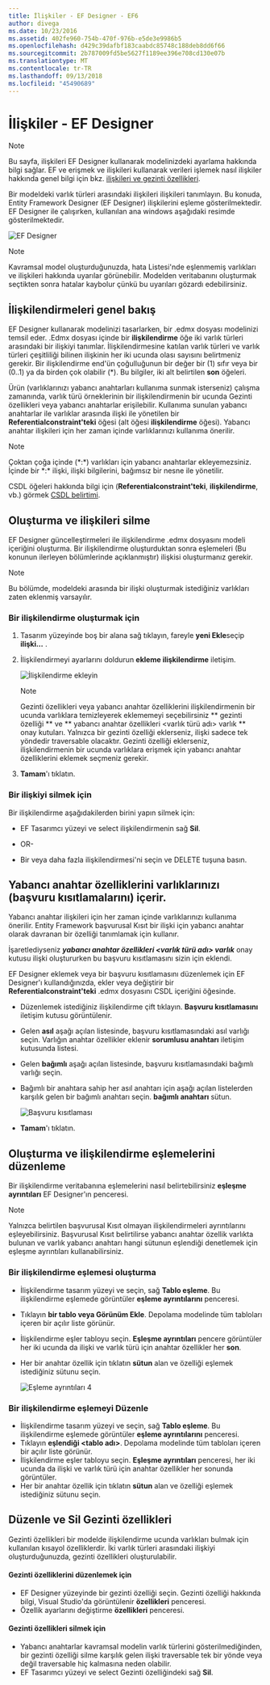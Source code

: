 ```yaml
---
title: İlişkiler - EF Designer - EF6
author: divega
ms.date: 10/23/2016
ms.assetid: 402fe960-754b-470f-976b-e5de3e9986b5
ms.openlocfilehash: d429c39dafbf183caabdc85748c188deb8dd6f66
ms.sourcegitcommit: 2b787009fd5be5627f1189ee396e708cd130e07b
ms.translationtype: MT
ms.contentlocale: tr-TR
ms.lasthandoff: 09/13/2018
ms.locfileid: "45490689"
---
```

# <a name="relationships---ef-designer"></a>İlişkiler - EF Designer
> [!NOTE]
> Bu sayfa, ilişkileri EF Designer kullanarak modelinizdeki ayarlama hakkında bilgi sağlar. EF ve erişmek ve ilişkileri kullanarak verileri işlemek nasıl ilişkiler hakkında genel bilgi için bkz. [ilişkileri ve gezinti özellikleri](~/ef6/fundamentals/relationships.md).

Bir modeldeki varlık türleri arasındaki ilişkileri ilişkileri tanımlayın. Bu konuda, Entity Framework Designer (EF Designer) ilişkilerini eşleme gösterilmektedir. EF Designer ile çalışırken, kullanılan ana windows aşağıdaki resimde gösterilmektedir.

![EF Designer](~/ef6/media/efdesigner.png)

> [!NOTE]
> Kavramsal model oluşturduğunuzda, hata Listesi'nde eşlenmemiş varlıkları ve ilişkileri hakkında uyarılar görünebilir. Modelden veritabanını oluşturmak seçtikten sonra hatalar kaybolur çünkü bu uyarıları gözardı edebilirsiniz.

## <a name="associations-overview"></a>İlişkilendirmeleri genel bakış

EF Designer kullanarak modelinizi tasarlarken, bir .edmx dosyası modelinizi temsil eder. .Edmx dosyası içinde bir **ilişkilendirme** öğe iki varlık türleri arasındaki bir ilişkiyi tanımlar. İlişkilendirmesine katılan varlık türleri ve varlık türleri çeşitliliği bilinen ilişkinin her iki ucunda olası sayısını belirtmeniz gerekir. Bir ilişkilendirme end'ün çoğulluğunun bir değer bir (1) sıfır veya bir (0..1) ya da birden çok olabilir (\*). Bu bilgiler, iki alt belirtilen **son** öğeleri.

Ürün (varlıklarınızı yabancı anahtarları kullanıma sunmak isterseniz) çalışma zamanında, varlık türü örneklerinin bir ilişkilendirmenin bir ucunda Gezinti özellikleri veya yabancı anahtarlar erişilebilir. Kullanıma sunulan yabancı anahtarlar ile varlıklar arasında ilişki ile yönetilen bir **Referentialconstraint'teki** öğesi (alt öğesi **ilişkilendirme** öğesi). Yabancı anahtar ilişkileri için her zaman içinde varlıklarınızı kullanıma önerilir.

> [!NOTE]
> Çoktan çoğa içinde (\*:\*) varlıkları için yabancı anahtarlar ekleyemezsiniz. İçinde bir \*:\* ilişki, ilişki bilgilerini, bağımsız bir nesne ile yönetilir.

CSDL öğeleri hakkında bilgi için (**Referentialconstraint'teki**, **ilişkilendirme**, vb.) görmek [CSDL belirtimi](~/ef6/modeling/designer/advanced/edmx/csdl-spec.md).

## <a name="create-and-delete-associations"></a>Oluşturma ve ilişkileri silme

EF Designer güncelleştirmeleri ile ilişkilendirme .edmx dosyasını modeli içeriğini oluşturma. Bir ilişkilendirme oluşturduktan sonra eşlemeleri (Bu konunun ilerleyen bölümlerinde açıklanmıştır) ilişkisi oluşturmanız gerekir.

> [!NOTE]
> Bu bölümde, modeldeki arasında bir ilişki oluşturmak istediğiniz varlıkları zaten eklenmiş varsayılır.

### <a name="to-create-an-association"></a>Bir ilişkilendirme oluşturmak için

1.  Tasarım yüzeyinde boş bir alana sağ tıklayın, fareyle **yeni Ekle**seçip **ilişki...** .
2.  İlişkilendirmeyi ayarlarını doldurun **ekleme ilişkilendirme** iletişim.

    ![İlişkilendirme ekleyin](~/ef6/media/addassociation.png)

    > [!NOTE]
    > Gezinti özellikleri veya yabancı anahtar özelliklerini ilişkilendirmenin bir ucunda varlıklara temizleyerek eklememeyi seçebilirsiniz ** gezinti özelliği ** ve ** yabancı anahtar özellikleri &lt;varlık türü adı&gt; varlık ** onay kutuları. Yalnızca bir gezinti özelliği eklerseniz, ilişki sadece tek yöndedir traversable olacaktır. Gezinti özelliği eklerseniz, ilişkilendirmenin bir ucunda varlıklara erişmek için yabancı anahtar özelliklerini eklemek seçmeniz gerekir.
    
3.  **Tamam**'ı tıklatın.

### <a name="to-delete-an-association"></a>Bir ilişkiyi silmek için

Bir ilişkilendirme aşağıdakilerden birini yapın silmek için:

-   EF Tasarımcı yüzeyi ve select ilişkilendirmenin sağ **Sil**.

- OR-

-   Bir veya daha fazla ilişkilendirmesi'ni seçin ve DELETE tuşuna basın.

## <a name="include-foreign-key-properties-in-your-entities-referential-constraints"></a>Yabancı anahtar özelliklerini varlıklarınızı (başvuru kısıtlamalarını) içerir.

Yabancı anahtar ilişkileri için her zaman içinde varlıklarınızı kullanıma önerilir. Entity Framework başvurusal Kısıt bir ilişki için yabancı anahtar olarak davranan bir özelliği tanımlamak için kullanır.

İşaretlediyseniz ***yabancı anahtar özellikleri &lt;varlık türü adı&gt; varlık*** onay kutusu ilişki oluştururken bu başvuru kısıtlamasını sizin için eklendi.

EF Designer eklemek veya bir başvuru kısıtlamasını düzenlemek için EF Designer'ı kullandığınızda, ekler veya değiştirir bir **Referentialconstraint'teki** .edmx dosyasını CSDL içeriğini öğesinde.

-   Düzenlemek istediğiniz ilişkilendirme çift tıklayın.
    **Başvuru kısıtlamasını** iletişim kutusu görüntülenir.
-   Gelen **asıl** aşağı açılan listesinde, başvuru kısıtlamasındaki asıl varlığı seçin.
    Varlığın anahtar özellikler eklenir **sorumlusu anahtarı** iletişim kutusunda listesi.
-   Gelen **bağımlı** aşağı açılan listesinde, başvuru kısıtlamasındaki bağımlı varlığı seçin.
-   Bağımlı bir anahtara sahip her asıl anahtarı için aşağı açılan listelerden karşılık gelen bir bağımlı anahtarı seçin. **bağımlı anahtarı** sütun.

    ![Başvuru kısıtlaması](~/ef6/media/refconstraint.png)

-   **Tamam**'ı tıklatın.

## <a name="create-and-edit-association-mappings"></a>Oluşturma ve ilişkilendirme eşlemelerini düzenleme

Bir ilişkilendirme veritabanına eşlemelerini nasıl belirtebilirsiniz **eşleşme ayrıntıları** EF Designer'ın penceresi.

> [!NOTE]
> Yalnızca belirtilen başvurusal Kısıt olmayan ilişkilendirmeleri ayrıntılarını eşleyebilirsiniz. Başvurusal Kısıt belirtilirse yabancı anahtar özellik varlıkta bulunan ve varlık yabancı anahtarı hangi sütunun eşlendiği denetlemek için eşleşme ayrıntıları kullanabilirsiniz.

### <a name="create-an-association-mapping"></a>Bir ilişkilendirme eşlemesi oluşturma

-   İlişkilendirme tasarım yüzeyi ve seçin, sağ **Tablo eşleme**.
    Bu ilişkilendirme eşlemede görüntüler **eşleme ayrıntılarını** penceresi.
-   Tıklayın **bir tablo veya Görünüm Ekle**.
    Depolama modelinde tüm tabloları içeren bir açılır liste görünür.
-   İlişkilendirme eşler tabloyu seçin.
    **Eşleşme ayrıntıları** pencere görüntüler her iki ucunda da ilişki ve varlık türü için anahtar özellikler her **son**.
-   Her bir anahtar özellik için tıklatın **sütun** alan ve özelliği eşlemek istediğiniz sütunu seçin.

    ![Eşleme ayrıntıları 4](~/ef6/media/mappingdetails4.png)

### <a name="edit-an-association-mapping"></a>Bir ilişkilendirme eşlemeyi Düzenle

-   İlişkilendirme tasarım yüzeyi ve seçin, sağ **Tablo eşleme**.
    Bu ilişkilendirme eşlemede görüntüler **eşleme ayrıntılarını** penceresi.
-   Tıklayın **eşlendiği &lt;tablo adı&gt;**.
    Depolama modelinde tüm tabloları içeren bir açılır liste görünür.
-   İlişkilendirme eşler tabloyu seçin.
    **Eşleşme ayrıntıları** penceresi, her iki ucunda da ilişki ve varlık türü için anahtar özellikler her sonunda görüntüler.
-   Her bir anahtar özellik için tıklatın **sütun** alan ve özelliği eşlemek istediğiniz sütunu seçin.

## <a name="edit-and-delete-navigation-properties"></a>Düzenle ve Sil Gezinti özellikleri

Gezinti özellikleri bir modelde ilişkilendirme ucunda varlıkları bulmak için kullanılan kısayol özelliklerdir. İki varlık türleri arasındaki ilişkiyi oluşturduğunuzda, gezinti özellikleri oluşturulabilir.

#### <a name="to-edit-navigation-properties"></a>Gezinti özelliklerini düzenlemek için

-   EF Designer yüzeyinde bir gezinti özelliği seçin.
    Gezinti özelliği hakkında bilgi, Visual Studio'da görüntülenir **özellikleri** penceresi.
-   Özellik ayarlarını değiştirme **özellikleri** penceresi.

#### <a name="to-delete-navigation-properties"></a>Gezinti özellikleri silmek için

-   Yabancı anahtarlar kavramsal modelin varlık türlerini gösterilmediğinden, bir gezinti özelliği silme karşılık gelen ilişki traversable tek bir yönde veya değil traversable hiç kalmasına neden olabilir.
-   EF Tasarımcı yüzeyi ve select Gezinti özelliğindeki sağ **Sil**.
